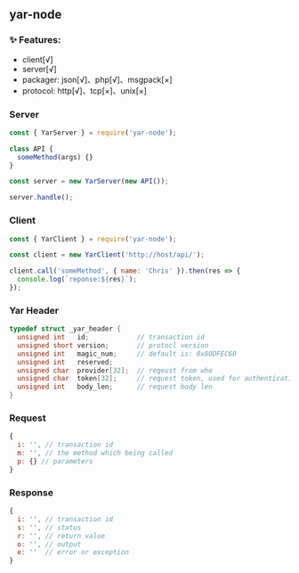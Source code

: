 ## yar-node

### ✨ Features:
- client[√]
- server[√]
- packager: json[√]、php[√]、msgpack[×]
- protocol: http[√]、tcp[×]、unix[×]

### Server
```javascript
const { YarServer } = require('yar-node');

class API {
  someMethod(args) {}
}

const server = new YarServer(new API());

server.handle();
```

### Client
```javascript
const { YarClient } = require('yar-node');

const client = new YarClient('http://host/api/');

client.call('someMethod', { name: 'Chris' }).then(res => {
  console.log(`reponse:${res}`);
});
```

### Yar Header
```C
typedef struct _yar_header {
  unsigned int   id;            // transaction id
  unsigned short version;       // protocl version
  unsigned int   magic_num;     // default is: 0x80DFEC60
  unsigned int   reserved;
  unsigned char  provider[32];  // reqeust from who
  unsigned char  token[32];     // request token, used for authentication
  unsigned int   body_len;      // request body len
}
```

### Request
```javascript
{
  i: '', // transaction id
  m: '', // the method which being called
  p: {} // parameters
}
```

### Response
```javascript
{
  i: '', // transaction id
  s: '', // status
  r: '', // return value
  o: '', // output
  e: ''  // error or exception
}
```
